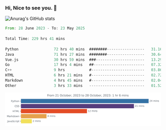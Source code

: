 ### Hi, Nice to see you. 👋

<!--
**EtherFin/EtherFin** is a ✨ _special_ ✨ repository because its `README.md` (this file) appears on your GitHub profile.

Here are some ideas to get you started:

- 🔭 I’m currently working on ...
- 🌱 I’m currently learning ...
- 👯 I’m looking to collaborate on ...
- 🤔 I’m looking for help with ...
- 💬 Ask me about ...
- 📫 How to reach me: ...
- 😄 Pronouns: ...
- ⚡ Fun fact: ...
-->


![Anurag's GitHub stats](https://github-readme-stats.vercel.app/api?username=EtherFin&bg_color=30,e96443,e97f43,e99943,e9b443,e9ce43,e9e843,d3e943,bee943,a9e943,94e943&title_color=fff&text_color=000&show_icons=true&icon_color=000)


<!--START_SECTION:waka-->

```rust
From: 28 June 2023 - To: 23 May 2025

Total Time: 229 hrs 41 mins

Python                72 hrs 40 mins  ########-----------------   31.16 %
Java                  71 hrs 27 mins  ########-----------------   30.64 %
Vue.js                30 hrs 59 mins  ###----------------------   13.29 %
Go                    17 hrs 4 mins   ##-----------------------   07.32 %
C++                   9 hrs           #------------------------   03.86 %
HTML                  6 hrs 21 mins   #------------------------   02.72 %
Markdown              4 hrs 45 mins   #------------------------   02.04 %
Other                 3 hrs 33 mins   -------------------------   01.52 %
```

<!--END_SECTION:waka-->

<img
  src="https://github.com/EtherFin/EtherFin/blob/master/images/stat.svg"
  alt="Work Dashboard"
/>

